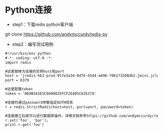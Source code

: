 # Python连接
- step1：下载redis python客户端

 git clone https://github.com/andymccurdy/redis-py
- step2：编写测试用例
```xml
#!/usr/bin/env python
#-*- coding: utf-8 -*-
import redis

#这里替换为连接的实例host和port
host = 'jredis-hb1-prod-957e3a3d-0d76-45d4-a896-706173208db2.jmiss.jcloud.com'
port = 6379

#这里配置token
token = 'B69B341E5C669082EFCF2E405C626379'

#连接时通过password参数指定AUTH信息
r = redis.StrictRedis(host=host, port=port, password=token)

#连接建立后就可以进行数据库操作，详情文档参考https://github.com/andymccurdy/redis-py
r.set('foo', 'bar');
print r.get('foo')
```
